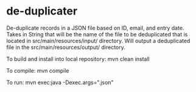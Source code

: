 # de-duplicater

De-duplicate records in a JSON file based on ID, email, and entry date. 
Takes in String that will be the name of the file to be deduplicated that is located in src/main/resources/input/ directory.
Will output a deduplicated file in the src/main/resources/output/ directory.


To build and install into local repository: mvn clean install

To compile: mvn compile

To run: mvn exec:java -Dexec.args="<filename>.json"
